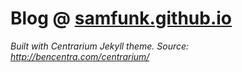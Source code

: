 # Blog @ [samfunk.github.io](https://samfunk.github.io)

*Built with Centrarium Jekyll theme. Source: http://bencentra.com/centrarium/*
